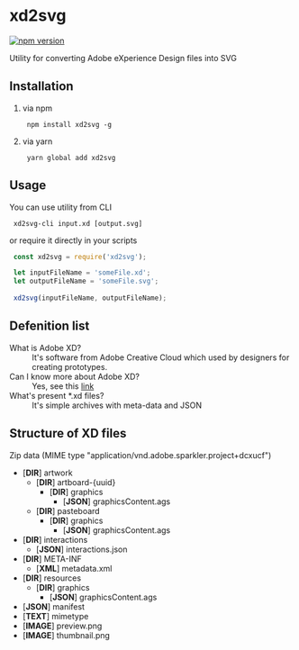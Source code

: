 # xd2svg
[![npm version](https://badge.fury.io/js/xd2svg.svg)](https://badge.fury.io/js/xd2svg)

Utility for converting Adobe eXperience Design files into SVG

## Installation

1. via npm

   ```npm
    npm install xd2svg -g
   ```

2. via yarn

   ```npm
    yarn global add xd2svg
   ```

## Usage

You can use utility from CLI

   ```npm
    xd2svg-cli input.xd [output.svg]
   ```

or require it directly in your scripts

   ```js
    const xd2svg = require('xd2svg');

    let inputFileName = 'someFile.xd';
    let outputFileName = 'someFile.svg';
    
    xd2svg(inputFileName, outputFileName);
   ```

## Defenition list

<dl>
  <dt>What is Adobe XD?</dt>
  <dd>It's software from Adobe Creative Cloud which used by designers for creating prototypes.</dd>

  <dt>Can I know more about Adobe XD?</dt>
  <dd>Yes, see this <a href="http://www.adobe.com/ru/products/xd.html">link</a></dd>
  
  <dt>What's present *.xd files?</dt>
  <dd>It's simple archives with meta-data and JSON</dd>
</dl>

## Structure of XD files

Zip data (MIME type "application/vnd.adobe.sparkler.project+dcxucf")

- [__DIR__] artwork
  - [__DIR__] artboard-{uuid}
    - [__DIR__] graphics
      - [__JSON__] graphicsContent.ags
  - [__DIR__] pasteboard
    - [__DIR__] graphics
      - [__JSON__] graphicsContent.ags
- [__DIR__] interactions
  - [__JSON__] interactions.json
- [__DIR__] META-INF
  - [__XML__] metadata.xml
- [__DIR__] resources
    - [__DIR__] graphics
      - [__JSON__] graphicsContent.ags
- [__JSON__] manifest
- [__TEXT__] mimetype
- [__IMAGE__] preview.png
- [__IMAGE__] thumbnail.png
